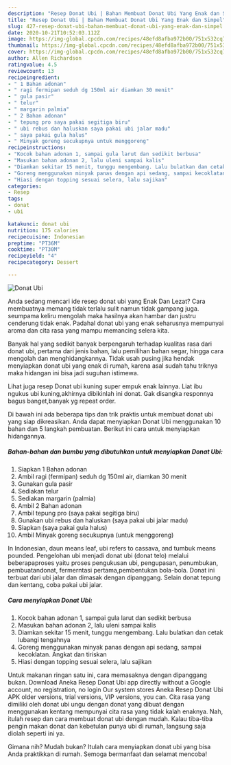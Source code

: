 ```yaml
---
description: "Resep Donat Ubi | Bahan Membuat Donat Ubi Yang Enak dan Simpel"
title: "Resep Donat Ubi | Bahan Membuat Donat Ubi Yang Enak dan Simpel"
slug: 427-resep-donat-ubi-bahan-membuat-donat-ubi-yang-enak-dan-simpel
date: 2020-10-21T10:52:03.112Z
image: https://img-global.cpcdn.com/recipes/48efd8afba972b00/751x532cq70/donat-ubi-foto-resep-utama.jpg
thumbnail: https://img-global.cpcdn.com/recipes/48efd8afba972b00/751x532cq70/donat-ubi-foto-resep-utama.jpg
cover: https://img-global.cpcdn.com/recipes/48efd8afba972b00/751x532cq70/donat-ubi-foto-resep-utama.jpg
author: Allen Richardson
ratingvalue: 4.5
reviewcount: 13
recipeingredient:
- " 1 Bahan adonan"
- " ragi fermipan seduh dg 150ml air diamkan 30 menit"
- " gula pasir"
- " telur"
- " margarin palmia"
- " 2 Bahan adonan"
- " tepung pro saya pakai segitiga biru"
- " ubi rebus dan haluskan saya pakai ubi jalar madu"
- " saya pakai gula halus"
- " Minyak goreng secukupnya untuk menggoreng"
recipeinstructions:
- "Kocok bahan adonan 1, sampai gula larut dan sedikit berbusa"
- "Masukan bahan adonan 2, lalu uleni sampai kalis"
- "Diamkan sekitar 15 menit, tunggu mengembang. Lalu bulatkan dan cetak lubangi tengahnya"
- "Goreng menggunakan minyak panas dengan api sedang, sampai kecoklatan. Angkat dan tiriskan"
- "Hiasi dengan topping sesuai selera, lalu sajikan"
categories:
- Resep
tags:
- donat
- ubi

katakunci: donat ubi 
nutrition: 175 calories
recipecuisine: Indonesian
preptime: "PT36M"
cooktime: "PT30M"
recipeyield: "4"
recipecategory: Dessert

---
```



![Donat Ubi](https://img-global.cpcdn.com/recipes/48efd8afba972b00/751x532cq70/donat-ubi-foto-resep-utama.jpg)

Anda sedang mencari ide resep donat ubi yang Enak Dan Lezat? Cara membuatnya memang tidak terlalu sulit namun tidak gampang juga. seumpama keliru mengolah maka hasilnya akan hambar dan justru cenderung tidak enak. Padahal donat ubi yang enak seharusnya mempunyai aroma dan cita rasa yang mampu memancing selera kita.

Banyak hal yang sedikit banyak berpengaruh terhadap kualitas rasa dari donat ubi, pertama dari jenis bahan, lalu pemilihan bahan segar, hingga cara mengolah dan menghidangkannya. Tidak usah pusing jika hendak menyiapkan donat ubi yang enak di rumah, karena asal sudah tahu triknya maka hidangan ini bisa jadi suguhan istimewa.

Lihat juga resep Donat ubi kuning super empuk enak lainnya. Liat ibu ngukus ubi kuning,akhirnya dibikinlah ini donat. Gak disangka responnya bagus banget,banyak yg repeat order.


Di bawah ini ada beberapa tips dan trik praktis untuk membuat donat ubi yang siap dikreasikan. Anda dapat menyiapkan Donat Ubi menggunakan 10 bahan dan 5 langkah pembuatan. Berikut ini cara untuk menyiapkan hidangannya.

<!--inarticleads1-->

##### Bahan-bahan dan bumbu yang dibutuhkan untuk menyiapkan Donat Ubi:

1. Siapkan  1 Bahan adonan
1. Ambil  ragi (fermipan) seduh dg 150ml air, diamkan 30 menit
1. Gunakan  gula pasir
1. Sediakan  telur
1. Sediakan  margarin (palmia)
1. Ambil  2 Bahan adonan
1. Ambil  tepung pro (saya pakai segitiga biru)
1. Gunakan  ubi rebus dan haluskan (saya pakai ubi jalar madu)
1. Siapkan  (saya pakai gula halus)
1. Ambil  Minyak goreng secukupnya (untuk menggoreng)


In Indonesian, daun means leaf, ubi refers to cassava, and tumbuk means pounded. Pengelohan ubi menjadi donat ubi (donat telo) melalui beberapaproses yaitu proses pengukusan ubi, pengupasan, penumbukan, pembuatandonat, fermerntasi pertama,pembentukan bola-bola. Donat ini terbuat dari ubi jalar dan dimasak dengan dipanggang. Selain donat tepung dan kentang, coba pakai ubi jalar. 

<!--inarticleads2-->

##### Cara menyiapkan Donat Ubi:

1. Kocok bahan adonan 1, sampai gula larut dan sedikit berbusa
1. Masukan bahan adonan 2, lalu uleni sampai kalis
1. Diamkan sekitar 15 menit, tunggu mengembang. Lalu bulatkan dan cetak lubangi tengahnya
1. Goreng menggunakan minyak panas dengan api sedang, sampai kecoklatan. Angkat dan tiriskan
1. Hiasi dengan topping sesuai selera, lalu sajikan


Untuk makanan ringan satu ini, cara memasaknya dengan dipanggang bukan. Download Aneka Resep Donat Ubi app directly without a Google account, no registration, no login Our system stores Aneka Resep Donat Ubi APK older versions, trial versions, VIP versions, you can. Cita rasa yang dimiliki oleh donat ubi ungu dengan donat yang dibuat dengan menggunakan kentang mempunyai cita rasa yang tidak kalah enaknya. Nah, itulah resep dan cara membuat donat ubi dengan mudah. Kalau tiba-tiba pengin makan donat dan kebetulan punya ubi di rumah, langsung saja diolah seperti ini ya. 

Gimana nih? Mudah bukan? Itulah cara menyiapkan donat ubi yang bisa Anda praktikkan di rumah. Semoga bermanfaat dan selamat mencoba!
